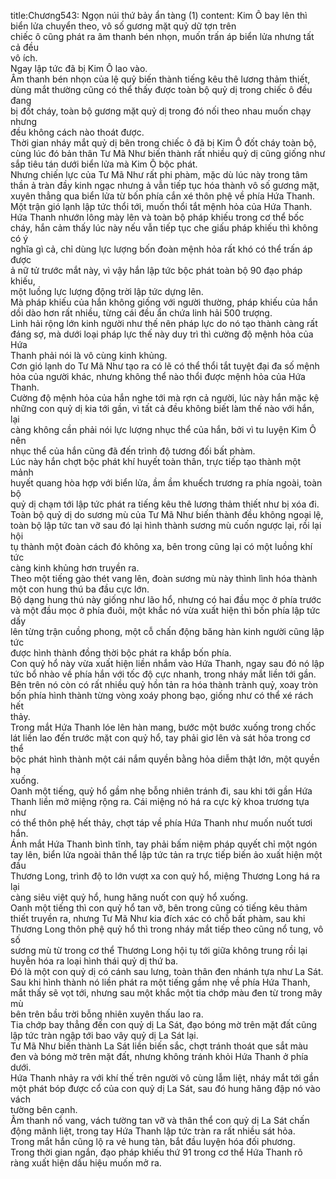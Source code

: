 title:Chương543: Ngọn núi thứ bảy ẩn tàng (1)
content:
Kim Ô bay lên thì biển lửa chuyển theo, vô số gương mặt quỷ dữ tợn trên<br>chiếc ô cũng phát ra âm thanh bén nhọn, muốn trấn áp biển lửa nhưng tất cả đều<br>vô ích.<br>Ngay lập tức đã bị Kim Ô lao vào.<br>Âm thanh bén nhọn của lệ quỷ biến thành tiếng kêu thê lương thảm thiết,<br>dùng mắt thường cũng có thể thấy được toàn bộ quỷ dị trong chiếc ô đều đang<br>bị đốt cháy, toàn bộ gương mặt quỷ dị trong đó nối theo nhau muốn chạy nhưng<br>đều không cách nào thoát được.<br>Thời gian nháy mắt quỷ dị bên trong chiếc ô đã bị Kim Ô đốt cháy toàn bộ,<br>cùng lúc đó bản thân Tư Mã Như biến thành rất nhiều quỷ dị cũng giống như<br>sắp tiêu tán dưới biển lửa mà Kim Ô bộc phát.<br>Nhưng chiến lực của Tư Mã Như rất phi phàm, mặc dù lúc này trong tâm<br>thần ả tràn đầy kinh ngạc nhưng ả vẫn tiếp tục hóa thành vô số gương mặt,<br>xuyên thẳng qua biển lửa từ bốn phía cắn xé thôn phệ về phía Hứa Thanh.<br>Một trận gió lạnh lập tức thổi tới, muốn thổi tắt mệnh hỏa của Hứa Thanh.<br>Hứa Thanh nhướn lông mày lên và toàn bộ pháp khiếu trong cơ thể bốc<br>cháy, hắn cảm thấy lúc này nếu vẫn tiếp tục che giấu pháp khiếu thì không có ý<br>nghĩa gì cả, chỉ dùng lực lượng bốn đoàn mệnh hỏa rất khó có thể trấn áp được<br>ả nữ tử trước mắt này, vì vậy hắn lập tức bộc phát toàn bộ 90 đạo pháp khiếu,<br>một luồng lực lượng động trời lập tức dựng lên.<br>Mà pháp khiếu của hắn không giống với người thường, pháp khiếu của hắn<br>dồi dào hơn rất nhiều, từng cái đều ẩn chứa linh hải 500 trượng.<br>Linh hải rộng lớn kinh người như thế nên pháp lực do nó tạo thành càng rất<br>đáng sợ, mà dưới loại pháp lực thế này duy trì thì cường độ mệnh hỏa của Hứa<br>Thanh phải nói là vô cùng kinh khủng.<br>Cơn gió lạnh do Tư Mã Như tạo ra có lẽ có thể thổi tắt tuyệt đại đa số mệnh<br>hỏa của người khác, nhưng không thể nào thổi được mệnh hỏa của Hứa Thanh.<br>Cường độ mệnh hỏa của hắn nghe tới mà rợn cả người, lúc này hắn mặc kệ<br>những con quỷ dị kia tới gần, vì tất cả đều không biết làm thế nào với hắn, lại<br>càng không cần phải nói lực lượng nhục thể của hắn, bởi vì tu luyện Kim Ô nên<br>nhục thể của hắn cũng đã đến trình độ tương đối bất phàm.<br>Lúc này hắn chợt bộc phát khí huyết toàn thân, trực tiếp tạo thành một mảnh<br>huyết quang hòa hợp với biển lửa, ầm ầm khuếch trương ra phía ngoài, toàn bộ<br>quỷ dị chạm tới lập tức phát ra tiếng kêu thê lương thảm thiết như bị xóa đi.<br>Toàn bộ quỷ dị do sương mù của Tư Mã Như biến thành đều không ngoại lệ,<br>toàn bộ lập tức tan vỡ sau đó lại hình thành sương mù cuốn ngược lại, rồi lại hội<br>tụ thành một đoàn cách đó không xa, bên trong cũng lại có một luồng khí tức<br>càng kinh khủng hơn truyền ra.<br>Theo một tiếng gào thét vang lên, đoàn sương mù này thình lình hóa thành<br>một con hung thú ba đầu cực lớn.<br>Bộ dạng hung thú này giống như lão hổ, nhưng có hai đầu mọc ở phía trước<br>và một đầu mọc ở phía đuôi, một khắc nó vừa xuất hiện thì bốn phía lập tức dấy<br>lên từng trận cuồng phong, một cỗ chấn động băng hàn kinh người cũng lập tức<br>được hình thành đồng thời bộc phát ra khắp bốn phía.<br>Con quỷ hổ này vừa xuất hiện liền nhắm vào Hứa Thanh, ngay sau đó nó lập<br>tức bổ nhào về phía hắn với tốc độ cực nhanh, trong nháy mắt liền tới gần.<br>Bên trên nó còn có rất nhiều quỷ hồn tản ra hóa thành trành quỷ, xoay tròn<br>bốn phía hình thành từng vòng xoáy phong bạo, giống như có thể xé rách hết<br>thảy.<br>Trong mắt Hứa Thanh lóe lên hàn mang, bước một bước xuống trong chốc<br>lát liền lao đến trước mặt con quỷ hổ, tay phải giơ lên và sát hỏa trong cơ thể<br>bộc phát hình thành một cái nắm quyền bằng hỏa diễm thật lớn, một quyền hạ<br>xuống.<br>Oanh một tiếng, quỷ hổ gầm nhẹ bỗng nhiên tránh đi, sau khi tới gần Hứa<br>Thanh liền mở miệng rộng ra. Cái miệng nó há ra cực kỳ khoa trương tựa như<br>có thể thôn phệ hết thảy, chợt táp về phía Hứa Thanh như muốn nuốt tươi hắn.<br>Ánh mắt Hứa Thanh bình tĩnh, tay phải bấm niệm pháp quyết chỉ một ngón<br>tay lên, biển lửa ngoài thân thể lập tức tản ra trực tiếp biến ảo xuất hiện một đầu<br>Thương Long, trình độ to lớn vượt xa con quỷ hổ, miệng Thương Long há ra lại<br>càng siêu việt quỷ hổ, hung hăng nuốt con quỷ hổ xuống.<br>Oanh một tiếng thì con quỷ hổ tan vỡ, bên trong cũng có tiếng kêu thảm<br>thiết truyền ra, nhưng Tư Mã Như kia đích xác có chỗ bất phàm, sau khi<br>Thương Long thôn phệ quỷ hổ thì trong nháy mắt tiếp theo cũng nổ tung, vô số<br>sương mù từ trong cơ thể Thương Long hội tụ tới giữa không trung rồi lại<br>huyễn hóa ra loại hình thái quỷ dị thứ ba.<br>Đó là một con quỷ dị có cánh sau lưng, toàn thân đen nhánh tựa như La Sát.<br>Sau khi hình thành nó liền phát ra một tiếng gầm nhẹ về phía Hứa Thanh,<br>mắt thấy sẽ vọt tới, nhưng sau một khắc một tia chớp màu đen từ trong mây mù<br>bên trên bầu trời bỗng nhiên xuyên thấu lao ra.<br>Tia chớp bay thẳng đến con quỷ dị La Sát, đạo bóng mờ trên mặt đất cũng<br>lập tức tràn ngập tới bao vây quỷ dị La Sát lại.<br>Tư Mã Như biến thành La Sát liền biến sắc, chợt tránh thoát que sắt màu<br>đen và bóng mờ trên mặt đất, nhưng không tránh khỏi Hứa Thanh ở phía dưới.<br>Hứa Thanh nhảy ra với khí thế trên người vô cùng lẫm liệt, nháy mắt tới gần<br>một phát bóp được cổ của con quỷ dị La Sát, sau đó hung hăng đập nó vào vách<br>tường bên cạnh.<br>Âm thanh nổ vang, vách tường tan vỡ và thân thể con quỷ dị La Sát chấn<br>động mãnh liệt, trong tay Hứa Thanh lập tức tràn ra rất nhiều sát hỏa.<br>Trong mắt hắn cũng lộ ra vẻ hung tàn, bắt đầu luyện hóa đối phương.<br>Trong thời gian ngắn, đạo pháp khiếu thứ 91 trong cơ thể Hứa Thanh rõ<br>ràng xuất hiện dấu hiệu muốn mở ra.